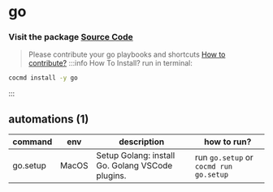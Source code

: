 # go
### Visit the package [ Source Code ](https://github.com/cocmd/hub/tree/master/packages/go)
> Please contribute your go playbooks and shortcuts
> [How to contribute?](https://github.com/cocmd/hub/blob/master/CONTRIBUTING.md)
:::info How To Install?
run in terminal:
```bash
cocmd install -y go
```
:::
## automations (1)
| command | env | description | how to run? |
| --- | --- | --- | --- |
| go.setup | MacOS | Setup Golang: install Go. Golang VSCode plugins.  | run `go.setup` or `cocmd run go.setup` |


